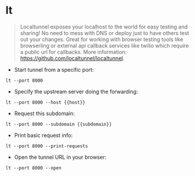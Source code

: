 # lt

> Localtunnel exposes your localhost to the world for easy testing and sharing! No need to mess with DNS or deploy just to have others test out your changes.
> Great for working with browser testing tools like browserling or external api callback services like twilio which require a public url for callbacks.
> More information: <https://github.com/localtunnel/localtunnel>.

- Start tunnel from a specific port:

`lt --port 8000`

- Specify the upstream server doing the forwarding:

`lt --port 8000 --host {{host}}`

- Request this subdomain:

`lt --port 8000 --subdomain {{subdomain}}`

- Print basic request info:

`lt --port 8000 --print-requests`

- Open the tunnel URL in your browser:

`lt --port 8000 --open`
